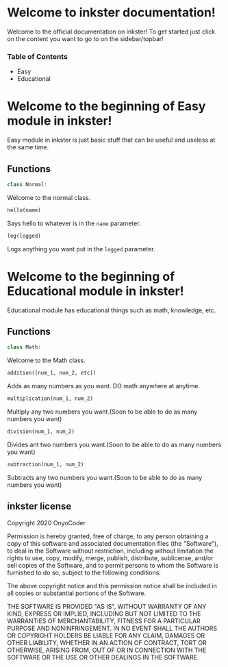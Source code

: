 # Welcome to inkster documentation!

Welcome to the official documentation on inkster!
To get started just click on the content you want to go to on the sidebar/topbar!

### Table of Contents

- Easy
- Educational

# Welcome to the beginning of Easy module in inkster!

Easy module in inkster is just basic stuff that can be useful and useless at the same time.

## Functions

```python
class Normal:
```

Welcome to the normal class.

```python
hello(name)
```

Says hello to whatever is in the `name` parameter.

```python
log(logged)
```

Logs anything you want put in the `logged` parameter.

# Welcome to the beginning of Educational module in inkster!

Educational module has educational things such as math, knowledge, etc.

## Functions

```python
class Math:
```

Welcome to the Math class.

```python
addition([num_1, num_2, etc])
```

Adds as many numbers as you want. DO math anywhere at anytime.

```python
multiplication(num_1, num_2)
```

Multiply any two numbers you want.(Soon to be able to do as many numbers you want)

```python
division(num_1, num_2)
```

Divides ant two numbers you want.(Soon to be able to do as many numbers you want)

```python
subtraction(num_1, num_2)
```

Subtracts any two numbers you want.(Soon to be able to do as many numbers you want)

## inkster license

Copyright 2020 OnyoCoder

Permission is hereby granted, free of charge, to any person obtaining a copy of this software and associated documentation files (the "Software"), to deal in the Software without restriction, including without limitation the rights to use, copy, modify, merge, publish, distribute, sublicense, and/or sell copies of the Software, and to permit persons to whom the Software is furnished to do so, subject to the following conditions:

The above copyright notice and this permission notice shall be included in all copies or substantial portions of the Software.

THE SOFTWARE IS PROVIDED "AS IS", WITHOUT WARRANTY OF ANY KIND, EXPRESS OR IMPLIED, INCLUDING BUT NOT LIMITED TO THE WARRANTIES OF MERCHANTABILITY, FITNESS FOR A PARTICULAR PURPOSE AND NONINFRINGEMENT. IN NO EVENT SHALL THE AUTHORS OR COPYRIGHT HOLDERS BE LIABLE FOR ANY CLAIM, DAMAGES OR OTHER LIABILITY, WHETHER IN AN ACTION OF CONTRACT, TORT OR OTHERWISE, ARISING FROM, OUT OF OR IN CONNECTION WITH THE SOFTWARE OR THE USE OR OTHER DEALINGS IN THE SOFTWARE.
